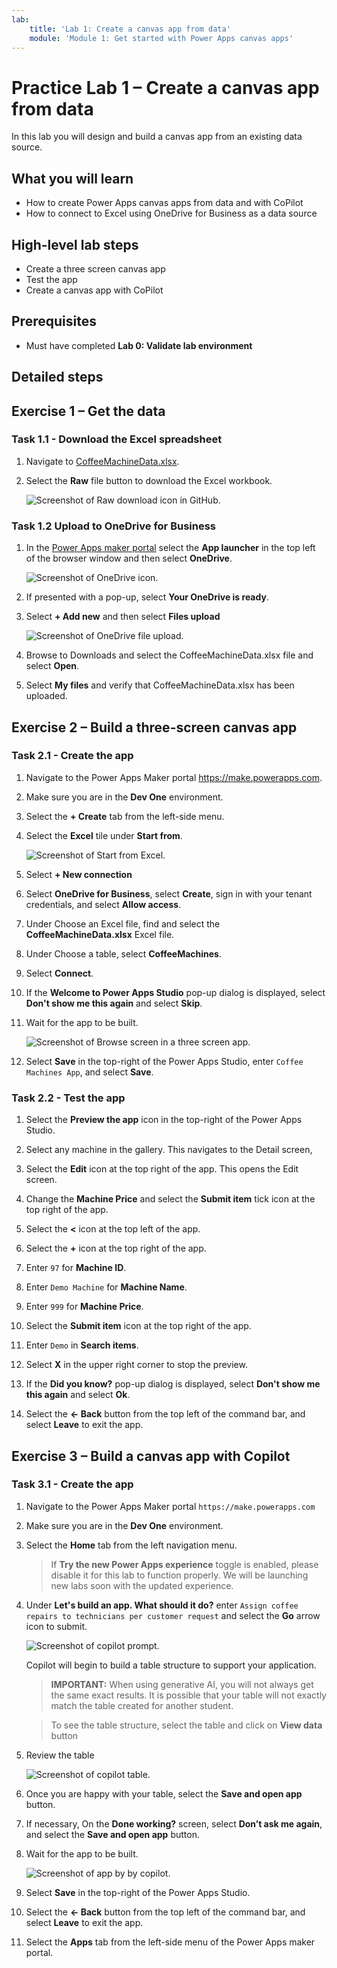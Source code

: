 ```yaml
---
lab:
    title: 'Lab 1: Create a canvas app from data'
    module: 'Module 1: Get started with Power Apps canvas apps'
---
```


# Practice Lab 1 – Create a canvas app from data

In this lab you will design and build a canvas app from an existing data source.

## What you will learn

- How to create Power Apps canvas apps from data and with CoPilot
- How to connect to Excel using OneDrive for Business as a data source

## High-level lab steps

- Create a three screen canvas app
- Test the app
- Create a canvas app with CoPilot
  
## Prerequisites

- Must have completed **Lab 0: Validate lab environment**

## Detailed steps

## Exercise 1 – Get the data

### Task 1.1 - Download the Excel spreadsheet

1. Navigate to [CoffeeMachineData.xlsx](https://github.com/MicrosoftDocs/mslearn-developer-tools-power-platform/blob/master/power-apps/coffee-machine-data/CoffeeMachineData.xlsx).

1. Select the **Raw** file button to download the Excel workbook.

    ![Screenshot of Raw download icon in GitHub.](../media/raw-download.png)

### Task 1.2 Upload to OneDrive for Business

1. In the [Power Apps maker portal](https://make.powerapps.com) select the **App launcher** in the top left of the browser window and then select **OneDrive**.

    ![Screenshot of OneDrive icon.](../media/select-onedrive.png)

1. If presented with a pop-up, select **Your OneDrive is ready**.

1. Select **+ Add new** and then select **Files upload**

    ![Screenshot of OneDrive file upload.](../media/select-onedrive-upload.png)

1. Browse to Downloads and select the CoffeeMachineData.xlsx file and select **Open**.

1. Select **My files** and verify that CoffeeMachineData.xlsx has been uploaded.


## Exercise 2 – Build a three-screen canvas app

### Task 2.1 - Create the app

1. Navigate to the Power Apps Maker portal <https://make.powerapps.com>.

1. Make sure you are in the **Dev One** environment.

1. Select the **+ Create** tab from the left-side menu.

1. Select the **Excel** tile under **Start from**.

    ![Screenshot of Start from Excel.](../media/start-from-excel.png)

1. Select **+ New connection**

1. Select  **OneDrive for Business**, select **Create**, sign in with your tenant credentials, and select **Allow access**.

1. Under Choose an Excel file, find and select the **CoffeeMachineData.xlsx** Excel file.

1. Under Choose a table, select **CoffeeMachines**.

1. Select **Connect**.

1. If the **Welcome to Power Apps Studio** pop-up dialog is displayed, select **Don't show me this again** and select **Skip**.

1. Wait for the app to be built.

    ![Screenshot of Browse screen in a three screen app.](../media/three-screen-app-browse-screen.png)

1. Select **Save** in the top-right of the Power Apps Studio, enter `Coffee Machines App`, and select **Save**.


### Task 2.2 - Test the app

1. Select the **Preview the app** icon in the top-right of the Power Apps Studio.

1. Select any machine in the gallery. This navigates to the Detail screen,

1. Select the **Edit** icon at the top right of the app. This opens the Edit screen.

1. Change the **Machine Price** and select the **Submit item** tick icon at the top right of the app.

1. Select the **<** icon at the top left of the app.

1. Select the **+** icon at the top right of the app.

1. Enter `97` for **Machine ID**.

1. Enter `Demo Machine` for **Machine Name**.

1. Enter `999` for **Machine Price**.

1. Select the **Submit item** icon at the top right of the app.

1. Enter `Demo` in  **Search items**.

1. Select **X** in the upper right corner to stop the preview.

1. If the **Did you know?** pop-up dialog is displayed, select **Don't show me this again** and select **Ok**.

1. Select the **<- Back** button from the top left of the command bar, and select **Leave** to exit the app.


## Exercise 3 – Build a canvas app with Copilot

### Task 3.1 - Create the app

1. Navigate to the Power Apps Maker portal `https://make.powerapps.com`

1. Make sure you are in the **Dev One** environment.

1. Select the **Home** tab from the left navigation menu. 

   > If **Try the new Power Apps experience** toggle is enabled, please disable it for this lab to function properly.
   > We will be launching new labs soon with the updated experience.

1. Under **Let's build an app. What should it do?** enter `Assign coffee repairs to technicians per customer request` and select the **Go** arrow icon to submit.

    ![Screenshot of copilot prompt.](../media/copilot-prompt.png)

    Copilot will begin to build a table structure to support your application.

    > **IMPORTANT:** 
    > When using generative AI, you will not always get the same exact results. It is possible that your table will not exactly match the table created for another student. 

    > To see the table structure, select the table and click on **View data** button 
1. Review the table

    ![Screenshot of copilot table.](../media/copilot-table.png)

1. Once you are happy with your table, select the **Save and open app** button. 

1. If necessary, On the **Done working?** screen, select **Don’t ask me again**, and select the **Save and open app** button. 

1. Wait for the app to be built.

    ![Screenshot of app by by copilot.](../media/copilot-app.png)

1. Select **Save** in the top-right of the Power Apps Studio.

1. Select the **<- Back** button from the top left of the command bar, and select **Leave** to exit the app.

1. Select the **Apps** tab from the left-side menu of the Power Apps maker portal.
